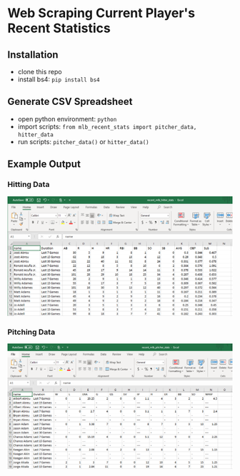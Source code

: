 # Web Scraping Current Player's Recent Statistics
## Installation
- clone this repo
- install bs4: `pip install bs4`

## Generate CSV Spreadsheet
- open python environment: `python`
- import scripts: `from mlb_recent_stats import pitcher_data, hitter_data`
- run scripts: `pitcher_data()` or `hitter_data()`

## Example Output
### Hitting Data
![Alt text](resources/hitter_example.png?raw=true "Title")

### Pitching Data
![Alt text](resources/pitcher_example.png?raw=true "Title")
